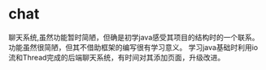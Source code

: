 # chat
聊天系统,虽然功能暂时简陋，但确是初学java感受其项目的结构时的一个联系。
功能虽然很简陋，但其不借助框架的编写很有学习意义。
学习java基础时利用io流和Thread完成的后端聊天系统，有时间对其添加页面，升级改进。
